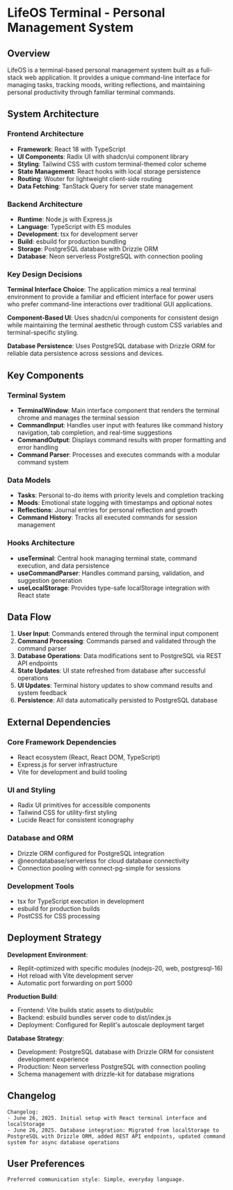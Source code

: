 # LifeOS Terminal - Personal Management System

## Overview

LifeOS is a terminal-based personal management system built as a full-stack web application. It provides a unique command-line interface for managing tasks, tracking moods, writing reflections, and maintaining personal productivity through familiar terminal commands.

## System Architecture

### Frontend Architecture
- **Framework**: React 18 with TypeScript
- **UI Components**: Radix UI with shadcn/ui component library
- **Styling**: Tailwind CSS with custom terminal-themed color scheme
- **State Management**: React hooks with local storage persistence
- **Routing**: Wouter for lightweight client-side routing
- **Data Fetching**: TanStack Query for server state management

### Backend Architecture
- **Runtime**: Node.js with Express.js
- **Language**: TypeScript with ES modules
- **Development**: tsx for development server
- **Build**: esbuild for production bundling
- **Storage**: PostgreSQL database with Drizzle ORM
- **Database**: Neon serverless PostgreSQL with connection pooling

### Key Design Decisions

**Terminal Interface Choice**: The application mimics a real terminal environment to provide a familiar and efficient interface for power users who prefer command-line interactions over traditional GUI applications.

**Component-Based UI**: Uses shadcn/ui components for consistent design while maintaining the terminal aesthetic through custom CSS variables and terminal-specific styling.

**Database Persistence**: Uses PostgreSQL database with Drizzle ORM for reliable data persistence across sessions and devices.

## Key Components

### Terminal System
- **TerminalWindow**: Main interface component that renders the terminal chrome and manages the terminal session
- **CommandInput**: Handles user input with features like command history navigation, tab completion, and real-time suggestions
- **CommandOutput**: Displays command results with proper formatting and error handling
- **Command Parser**: Processes and executes commands with a modular command system

### Data Models
- **Tasks**: Personal to-do items with priority levels and completion tracking
- **Moods**: Emotional state logging with timestamps and optional notes
- **Reflections**: Journal entries for personal reflection and growth
- **Command History**: Tracks all executed commands for session management

### Hooks Architecture
- **useTerminal**: Central hook managing terminal state, command execution, and data persistence
- **useCommandParser**: Handles command parsing, validation, and suggestion generation
- **useLocalStorage**: Provides type-safe localStorage integration with React state

## Data Flow

1. **User Input**: Commands entered through the terminal input component
2. **Command Processing**: Commands parsed and validated through the command parser
3. **Database Operations**: Data modifications sent to PostgreSQL via REST API endpoints
4. **State Updates**: UI state refreshed from database after successful operations
5. **UI Updates**: Terminal history updates to show command results and system feedback
6. **Persistence**: All data automatically persisted to PostgreSQL database

## External Dependencies

### Core Framework Dependencies
- React ecosystem (React, React DOM, TypeScript)
- Express.js for server infrastructure
- Vite for development and build tooling

### UI and Styling
- Radix UI primitives for accessible components
- Tailwind CSS for utility-first styling
- Lucide React for consistent iconography

### Database and ORM
- Drizzle ORM configured for PostgreSQL integration
- @neondatabase/serverless for cloud database connectivity
- Connection pooling with connect-pg-simple for sessions

### Development Tools
- tsx for TypeScript execution in development
- esbuild for production builds
- PostCSS for CSS processing

## Deployment Strategy

**Development Environment**:
- Replit-optimized with specific modules (nodejs-20, web, postgresql-16)
- Hot reload with Vite development server
- Automatic port forwarding on port 5000

**Production Build**:
- Frontend: Vite builds static assets to dist/public
- Backend: esbuild bundles server code to dist/index.js
- Deployment: Configured for Replit's autoscale deployment target

**Database Strategy**:
- Development: PostgreSQL database with Drizzle ORM for consistent development experience
- Production: Neon serverless PostgreSQL with connection pooling
- Schema management with drizzle-kit for database migrations

## Changelog

```
Changelog:
- June 26, 2025. Initial setup with React terminal interface and localStorage
- June 26, 2025. Database integration: Migrated from localStorage to PostgreSQL with Drizzle ORM, added REST API endpoints, updated command system for async database operations
```

## User Preferences

```
Preferred communication style: Simple, everyday language.
```